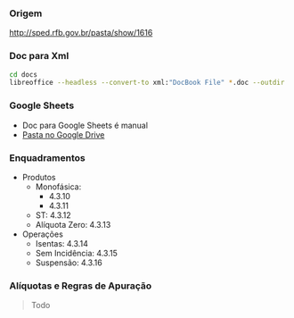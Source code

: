### Origem
http://sped.rfb.gov.br/pasta/show/1616

### Doc para Xml
```bash
cd docs
libreoffice --headless --convert-to xml:"DocBook File" *.doc --outdir ../xmls
```
### Google Sheets
- Doc para Google Sheets é manual
- [Pasta no Google Drive](https://drive.google.com/drive/folders/1ukbty9CTLDciioZgHQgrw12jeXoH7WXO?usp=sharing)

### Enquadramentos
- Produtos
  - Monofásica:
    - 4.3.10
    - 4.3.11
  - ST: 4.3.12
  - Alíquota Zero: 4.3.13
- Operações
  - Isentas: 4.3.14
  - Sem Incidência: 4.3.15
  - Suspensão: 4.3.16

### Alíquotas e Regras de Apuração
> Todo
